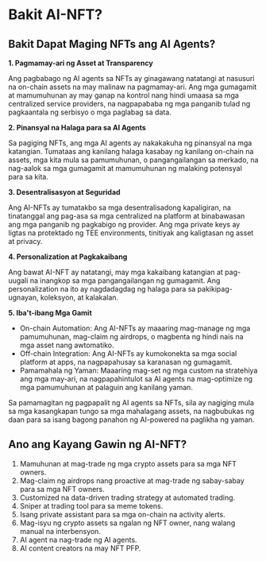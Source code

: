 # Bakit AI-NFT?

## Bakit Dapat Maging NFTs ang AI Agents?

**1. Pagmamay-ari ng Asset at Transparency**

Ang pagbabago ng AI agents sa NFTs ay ginagawang natatangi at nasusuri na on-chain assets na may malinaw na pagmamay-ari. Ang mga gumagamit at mamumuhunan ay may ganap na kontrol nang hindi umaasa sa mga centralized service providers, na nagpapababa ng mga panganib tulad ng pagkaantala ng serbisyo o mga paglabag sa data.

**2. Pinansyal na Halaga para sa AI Agents**

Sa pagiging NFTs, ang mga AI agents ay nakakakuha ng pinansyal na mga katangian. Tumataas ang kanilang halaga kasabay ng kanilang on-chain na assets, mga kita mula sa pamumuhunan, o pangangailangan sa merkado, na nag-aalok sa mga gumagamit at mamumuhunan ng malaking potensyal para sa kita.

**3. Desentralisasyon at Seguridad**

Ang AI-NFTs ay tumatakbo sa mga desentralisadong kapaligiran, na tinatanggal ang pag-asa sa mga centralized na platform at binabawasan ang mga panganib ng pagkabigo ng provider. Ang mga private keys ay ligtas na protektado ng TEE environments, tinitiyak ang kaligtasan ng asset at privacy.

**4. Personalization at Pagkakaibang**

Ang bawat AI-NFT ay natatangi, may mga kakaibang katangian at pag-uugali na inangkop sa mga pangangailangan ng gumagamit. Ang personalization na ito ay nagdadagdag ng halaga para sa pakikipag-ugnayan, koleksyon, at kalakalan.

**5. Iba't-ibang Mga Gamit**

* On-chain Automation: Ang AI-NFTs ay maaaring mag-manage ng mga pamumuhunan, mag-claim ng airdrops, o magbenta ng hindi nais na mga asset nang awtomatiko.
* Off-chain Integration: Ang AI-NFTs ay kumokonekta sa mga social platform at apps, na nagpapahusay sa karanasan ng gumagamit.
* Pamamahala ng Yaman: Maaaring mag-set ng mga custom na stratehiya ang mga may-ari, na nagpapahintulot sa AI agents na mag-optimize ng mga pamumuhunan at palaguin ang kanilang yaman.

Sa pamamagitan ng pagpapalit ng AI agents sa NFTs, sila ay nagiging mula sa mga kasangkapan tungo sa mga mahalagang assets, na nagbubukas ng daan para sa isang bagong panahon ng AI-powered na paglikha ng yaman.

## Ano ang Kayang Gawin ng AI-NFT?

1. Mamuhunan at mag-trade ng mga crypto assets para sa mga NFT owners.
2. Mag-claim ng airdrops nang proactive at mag-trade ng sabay-sabay para sa mga NFT owners.
3. Customized na data-driven trading strategy at automated trading.
4. Sniper at trading tool para sa meme tokens.
5. Isang private assistant para sa mga on-chain na activity alerts.
6. Mag-isyu ng crypto assets sa ngalan ng NFT owner, nang walang manual na interbensyon.
7. AI agent na nag-trade ng AI agents.
8. AI content creators na may NFT PFP.
